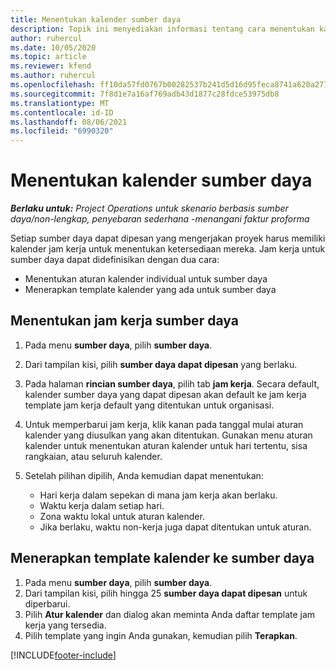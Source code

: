 ```yaml
---
title: Menentukan kalender sumber daya
description: Topik ini menyediakan informasi tentang cara menentukan kalender jam kerja untuk sumber daya dalam Project Operations.
author: ruhercul
ms.date: 10/05/2020
ms.topic: article
ms.reviewer: kfend
ms.author: ruhercul
ms.openlocfilehash: ff10da57fd0767b00282537b241d5d16d95feca8741a620a277306bd8aa53ce5
ms.sourcegitcommit: 7f8d1e7a16af769adb43d1877c28fdce53975db8
ms.translationtype: MT
ms.contentlocale: id-ID
ms.lasthandoff: 08/06/2021
ms.locfileid: "6990320"
---
```

# <a name="define-resource-calendars"></a>Menentukan kalender sumber daya

_**Berlaku untuk:** Project Operations untuk skenario berbasis sumber daya/non-lengkap, penyebaran sederhana -menangani faktur proforma_

Setiap sumber daya dapat dipesan yang mengerjakan proyek harus memiliki kalender jam kerja untuk menentukan ketersediaan mereka. Jam kerja untuk sumber daya dapat didefinisikan dengan dua cara: 

   - Menentukan aturan kalender individual untuk sumber daya
   - Menerapkan template kalender yang ada untuk sumber daya

## <a name="define-a-resources-working-hours"></a>Menentukan jam kerja sumber daya

1. Pada menu **sumber daya**, pilih **sumber daya**.
2. Dari tampilan kisi, pilih **sumber daya dapat dipesan** yang berlaku.
3. Pada halaman **rincian sumber daya**, pilih tab **jam kerja**. Secara default, kalender sumber daya yang dapat dipesan akan default ke jam kerja template jam kerja default yang ditentukan untuk organisasi.
4. Untuk memperbarui jam kerja, klik kanan pada tanggal mulai aturan kalender yang diusulkan yang akan ditentukan. Gunakan menu aturan kalender untuk menentukan aturan kalender untuk hari tertentu, sisa rangkaian, atau seluruh kalender.
5. Setelah pilihan dipilih, Anda kemudian dapat menentukan:

    - Hari kerja dalam sepekan di mana jam kerja akan berlaku.
    - Waktu kerja dalam setiap hari.
    - Zona waktu lokal untuk aturan kalender.
    - Jika berlaku, waktu non-kerja juga dapat ditentukan untuk aturan.

## <a name="applying-a-calendar-template-to-a-resource"></a>Menerapkan template kalender ke sumber daya

1. Pada menu **sumber daya**, pilih **sumber daya**.
2. Dari tampilan kisi, pilih hingga 25 **sumber daya dapat dipesan** untuk diperbarui.
3. Pilih **Atur kalender** dan dialog akan meminta Anda daftar template jam kerja yang tersedia.
4. Pilih template yang ingin Anda gunakan, kemudian pilih **Terapkan**.


[!INCLUDE[footer-include](../includes/footer-banner.md)]